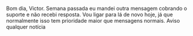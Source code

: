 Bom dia, Victor. Semana passada eu mandei outra mensagem cobrando o suporte e não recebi resposta. Vou ligar para lá de novo hoje, já que normalmente isso tem prioridade maior que mensagens normais. Aviso qualquer notícia